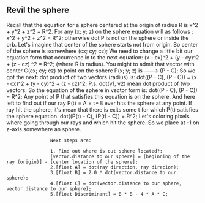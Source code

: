 Revil the sphere
--------
  Recall that the equation for a sphere centered at the origin of radius R is x^2 + y^2 + z^2 = R^2.
For any (x; y; z) on the sphere equation will as follows : x^2 + y^2 + z^2 = R^2; otherwise dot P is not on the sphere or inside the orb.
  Let's imagine that center of the sphere starts not from origin. So center of the sphere is somewhere (cx; cy; cz);
We need to change a little bit our equation form that occurrence in to the next equation: 
(x - cx)^2 + (y - cy)^2 + (z - cz) ^2 = R^2; (where R is radius).
  You might to admit that vector with center C(cx; cy; cz) to point on the sphere P(x; y; z) is ---> (P - C);
So we got the next: dot product of two vectors (radius) is:
                    dot((P - C), (P - C)) = (x - cx)^2 + (y - cy)^2 + (z - cz)^2;
  P.s. dot(v1, v2) mean dot product of two vectors;
  So the equation of the sphere in vector form is:
                    dot((P - C), (P - C)) = R^2;
   Any point of P that satisfies this equation is on the sphere. And here left to find out if our ray P(t) = A + t⚬B
  ever hits the sphere at any point. If ray hit the sphere, it's mean that there is exits some t for which P(t) 
  satisfies the sphere equation. 
                    dot((P(t) - C), (P(t) - C)) = R^2;
  Let's coloring pixels where going through our rays and which hit the sphere. So we place at -1 on z-axis somewhere an sphere. 
  
                    Next steps are:
                    
                    1. Find out where is out sphere located?:
                    [vector.distance to our sphere] = [beginning of the ray (origin)] - [center location of the sphere];
                    2.[float A] = dot(ray direction, ray direcion);
                    3.[float B] = 2.0 * dot(vector.distance to our sphere);
                    4.[float C] = dot(vector.distance to our sphere, vector.distance to our sphere);
                    5.[float Discriminant] = B * B - 4 * A * C;
                    




